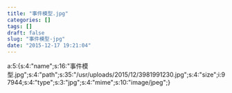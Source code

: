 ```yaml
---
title: "事件模型.jpg"
categories: []
tags: []
draft: false
slug: "事件模型-jpg"
date: "2015-12-17 19:21:04"
---
```


a:5:{s:4:"name";s:16:"事件模型.jpg";s:4:"path";s:35:"/usr/uploads/2015/12/3981991230.jpg";s:4:"size";i:97944;s:4:"type";s:3:"jpg";s:4:"mime";s:10:"image/jpeg";}
